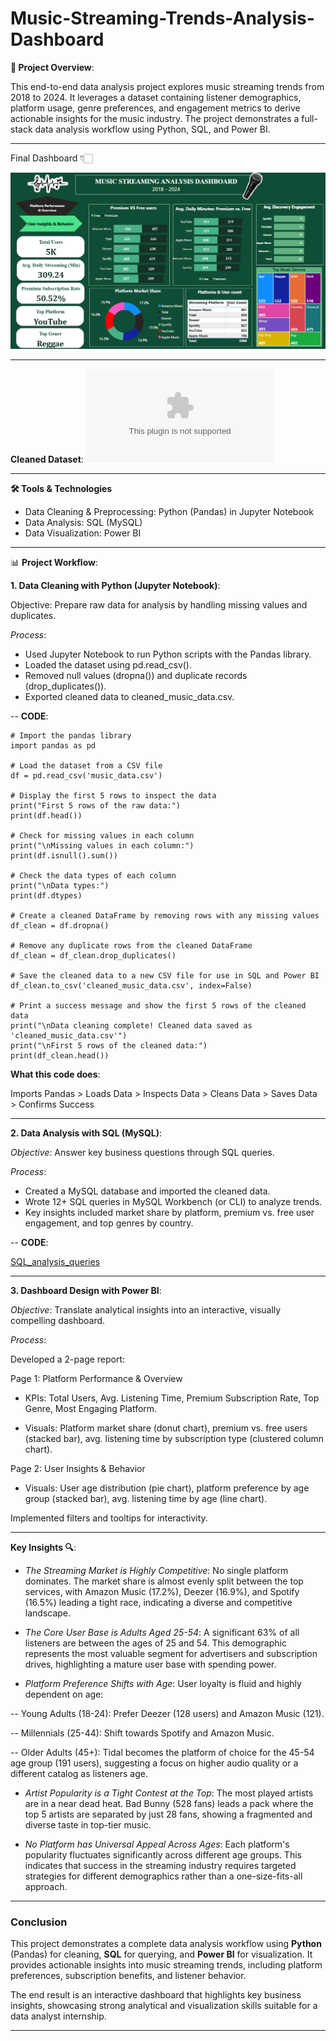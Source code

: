 # Music-Streaming-Trends-Analysis-Dashboard

**📖 Project Overview**:

This end-to-end data analysis project explores music streaming trends from 2018 to 2024. It leverages a dataset containing listener demographics, platform usage, genre preferences, and engagement metrics to derive actionable insights for the music industry. The project demonstrates a full-stack data analysis workflow using Python, SQL, and Power BI.

---

Final Dashboard 👇🏻


<img src="music_dashboard.gif" alt="Dashboard" width="800"/>


---

**Cleaned Dataset**:    ![cleaned_dataset](clean_music_data.csv)

---

**🛠️ Tools & Technologies**

- Data Cleaning & Preprocessing: Python (Pandas) in Jupyter Notebook
- Data Analysis: SQL (MySQL)
- Data Visualization: Power BI

---

📊 **Project Workflow**:

**1. Data Cleaning with Python (Jupyter Notebook)**:

Objective: Prepare raw data for analysis by handling missing values and duplicates.

*Process*:

- Used Jupyter Notebook to run Python scripts with the Pandas library.
- Loaded the dataset using pd.read_csv().
- Removed null values (dropna()) and duplicate records (drop_duplicates()).
- Exported cleaned data to cleaned_music_data.csv.

-- **CODE**:

```
# Import the pandas library
import pandas as pd

# Load the dataset from a CSV file
df = pd.read_csv('music_data.csv')

# Display the first 5 rows to inspect the data
print("First 5 rows of the raw data:")
print(df.head())

# Check for missing values in each column
print("\nMissing values in each column:")
print(df.isnull().sum())

# Check the data types of each column
print("\nData types:")
print(df.dtypes)

# Create a cleaned DataFrame by removing rows with any missing values
df_clean = df.dropna()

# Remove any duplicate rows from the cleaned DataFrame
df_clean = df_clean.drop_duplicates()

# Save the cleaned data to a new CSV file for use in SQL and Power BI
df_clean.to_csv('cleaned_music_data.csv', index=False)

# Print a success message and show the first 5 rows of the cleaned data
print("\nData cleaning complete! Cleaned data saved as 'cleaned_music_data.csv'")
print("\nFirst 5 rows of the cleaned data:")
print(df_clean.head())

```
**What this code does**:

Imports Pandas > Loads Data > Inspects Data > Cleans Data > Saves Data > Confirms Success

---

**2. Data Analysis with SQL (MySQL)**:

*Objective*: Answer key business questions through SQL queries.

*Process*:

- Created a MySQL database and imported the cleaned data.
- Wrote 12+ SQL queries in MySQL Workbench (or CLI) to analyze trends.
- Key insights included market share by platform, premium vs. free user engagement, and top genres by country.


-- **CODE**: 

[SQL_analysis_queries](music_project_script,sql)

---

**3. Dashboard Design with Power BI**:

*Objective*: Translate analytical insights into an interactive, visually compelling dashboard.

*Process*:

Developed a 2-page report:

Page 1: Platform Performance & Overview

- KPIs: Total Users, Avg. Listening Time, Premium Subscription Rate, Top Genre, Most Engaging Platform.

- Visuals: Platform market share (donut chart), premium vs. free users (stacked bar), avg. listening time by subscription type (clustered column chart).

Page 2: User Insights & Behavior

- Visuals: User age distribution (pie chart), platform preference by age group (stacked bar), avg. listening time by age (line chart).

Implemented filters and tooltips for interactivity.

---

**Key Insights 🔍**:

- *The Streaming Market is Highly Competitive*: No single platform dominates. The market share is almost evenly split between the top services, with Amazon Music (17.2%), Deezer (16.9%), and Spotify (16.5%) leading a tight race, indicating a diverse and competitive landscape.

- *The Core User Base is Adults Aged 25-54*: A significant 63% of all listeners are between the ages of 25 and 54. This demographic represents the most valuable segment for advertisers and subscription drives, highlighting a mature user base with spending power.

- *Platform Preference Shifts with Age*: User loyalty is fluid and highly dependent on age:

 -- Young Adults (18-24): Prefer Deezer (128 users) and Amazon Music (121).

 -- Millennials (25-44): Shift towards Spotify and Amazon Music.

 -- Older Adults (45+): Tidal becomes the platform of choice for the 45-54 age group (191 users), suggesting a focus on higher audio quality or a different catalog as listeners age.

- *Artist Popularity is a Tight Contest at the Top*: The most played artists are in a near dead heat. Bad Bunny (528 fans) leads a pack where the top 5 artists are separated by just 28 fans, showing a fragmented and diverse taste in top-tier music.

- *No Platform has Universal Appeal Across Ages*: Each platform's popularity fluctuates significantly across different age groups. This indicates that success in the streaming industry requires targeted strategies for different demographics rather than a one-size-fits-all approach.

---

### **Conclusion**

This project demonstrates a complete data analysis workflow using **Python** (Pandas) for cleaning, **SQL** for querying, and **Power BI** for visualization. It provides actionable insights into music streaming trends, including platform preferences, subscription benefits, and listener behavior.

The end result is an interactive dashboard that highlights key business insights, showcasing strong analytical and visualization skills suitable for a data analyst internship.

---
